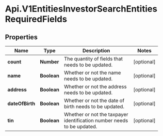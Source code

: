 # Api.V1EntitiesInvestorSearchEntitiesRequiredFields

## Properties

Name | Type | Description | Notes
------------ | ------------- | ------------- | -------------
**count** | **Number** | The quantity of fields that needs to be updated. | [optional] 
**name** | **Boolean** | Whether or not the name needs to be updated. | [optional] 
**address** | **Boolean** | Whether or not the address needs to be updated. | [optional] 
**dateOfBirth** | **Boolean** | Whether or not the date of birth needs to be updated. | [optional] 
**tin** | **Boolean** | Whether or not the taxpayer identification number needs to be updated. | [optional] 



